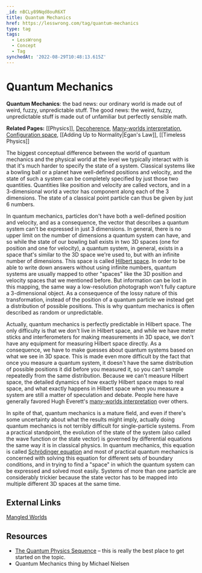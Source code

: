 ```yaml
---
_id: nBCLy89Nqd8ouR6XT
title: Quantum Mechanics
href: https://lesswrong.com/tag/quantum-mechanics
type: tag
tags:
  - LessWrong
  - Concept
  - Tag
synchedAt: '2022-08-29T10:48:13.615Z'
---
```

# Quantum Mechanics

**Quantum Mechanics**: the bad news: our ordinary world is made out of weird, fuzzy, unpredictable stuff. The good news: the weird, fuzzy, unpredictable stuff is made out of unfamiliar but perfectly sensible math.  
  
**Related Pages:** [[Physics]], [Decoherence](https://www.lessestwrong.com/tag/decoherence), [Many-worlds interpretation](https://www.lessestwrong.com/tag/many-worlds-interpretation), [Configuration space](https://www.lessestwrong.com/tag/configuration-space), [](https://wiki.lesswrong.com/wiki/Egan's_law) [[Adding Up to Normality|Egan's Law]], [[Timeless Physics]]

The biggest conceptual difference between the world of quantum mechanics and the physical world at the level we typically interact with is that it's much harder to specify the state of a system. Classical systems like a bowling ball or a planet have well-defined positions and velocity, and the state of such a system can be completely specified by just those two quantities. Quantities like position and velocity are called vectors, and in a 3-dimensional world a vector has component along each of the 3 dimensions. The state of a classical point particle can thus be given by just 6 numbers.

In quantum mechanics, particles don't have both a well-defined position and velocity, and as a consequence, the vector that describes a quantum system can't be expressed in just 3 dimensions. In general, there is no upper limit on the number of dimensions a quantum system can have, and so while the state of our bowling ball exists in two 3D spaces (one for position and one for velocity), a quantum system, in general, exists in a space that's similar to the 3D space we're used to, but with an infinite number of dimensions. This space is called [Hilbert space](http://en.wikipedia.org/wiki/Hilbert_space). In order to be able to write down answers without using infinite numbers, quantum systems are usually mapped to other "spaces" like the 3D position and velocity spaces that we mentioned before. But information can be lost in this mapping, the same way a low-resolution photograph won't fully capture a 3-dimensional object. As a consequence of the lossy nature of this transformation, instead of the position of a quantum particle we instead get a distribution of possible positions. This is why quantum mechanics is often described as random or unpredictable.

Actually, quantum mechanics is perfectly predictable in Hilbert space. The only difficulty is that we don't live in Hilbert space, and while we have meter sticks and interferometers for making measurements in 3D space, we don't have any equipment for measuring Hilbert space directly. As a consequence, we have to make guesses about quantum systems based on what we see in 3D space. This is made even more difficult by the fact that once you measure a quantum system, it doesn't have the same distribution of possible positions it did before you measured it, so you can't sample repeatedly from the same distribution. Because we can't measure Hilbert space, the detailed dynamics of how exactly Hilbert space maps to real space, and what exactly happens in Hilbert space when you measure a system are still a matter of speculation and debate. People here have generally favored Hugh Everett's [many-worlds interpretation](https://www.lessestwrong.com/tag/many-worlds-interpretation) over others.

In spite of that, quantum mechanics is a mature field, and even if there's some uncertainty about what the results might imply, actually doing quantum mechanics is not terribly difficult for single-particle systems. From a practical standpoint, the evolution of the state of the system (also called the wave function or the state vector) is governed by differential equations the same way it is in classical physics. In quantum mechanics, this equation is called [Schrödinger equation](http://en.wikipedia.org/wiki/Schr%C3%B6dinger_equation) and most of practical quantum mechanics is concerned with solving this equation for different sets of boundary conditions, and in trying to find a "space" in which the quantum system can be expressed and solved most easily. Systems of more than one particle are considerably trickier because the state vector has to be mapped into multiple different 3D spaces at the same time.

External Links
--------------

[Mangled Worlds](https://mason.gmu.edu/~rhanson/mangledworlds.html)

Resources
---------

*   [The Quantum Physics Sequence](https://www.lessestwrong.com/lw/r5/the_quantum_physics_sequence/) – this is really the best place to get started on the topic.
*   Quantum Mechanics thing by Michael Nielsen